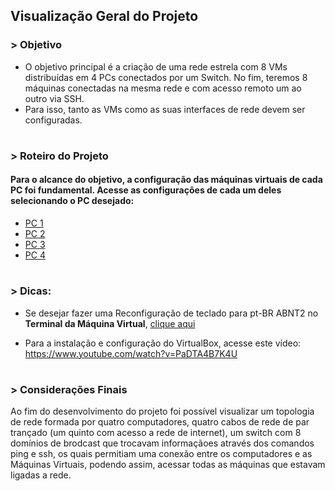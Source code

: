 ## Visualização Geral do Projeto


### > Objetivo 
* O objetivo principal é a criação de uma rede estrela com 8 VMs distribuídas em 4 PCs conectados por um Switch. No fim, teremos 8 máquinas conectadas na mesma rede e com acesso remoto um ao outro via SSH.
* Para isso, tanto as VMs como as suas interfaces de rede devem ser configuradas.

#

### > Roteiro do Projeto
#### Para o alcance do objetivo, a configuração das máquinas virtuais de cada PC foi fundamental. Acesse as configurações de cada um deles selecionando o PC desejado:
- [PC 1](https://github.com/Josival/TrabalhoRedes/blob/main/Projeto/PC's/PC1/README.md)
- [PC 2](https://github.com/Josival/Grupo-6_PRIR-SRED/tree/main/Projeto/PC's/PC2/README.md)
- [PC 3](https://github.com/Josival/Grupo-6_PRIR-SRED/tree/main/Projeto/PC's/PC3/README.md)
- [PC 4](https://github.com/Josival/Grupo-6_PRIR-SRED/tree/main/Projeto/PC's/PC4/README.md)

#

### > Dicas:
* Se desejar fazer uma Reconfiguração de teclado para pt-BR ABNT2 no **Terminal da Máquina Virtual**, [clique aqui](https://github.com/alaelson/2022-924-notasdeaula/blob/main/keyboardLayout-pt_Br.md)

* Para a instalação e configuração do VirtualBox, acesse este vídeo: https://www.youtube.com/watch?v=PaDTA4B7K4U

#
### > Considerações Finais
Ao fim do desenvolvimento do projeto foi possível visualizar um topologia de rede formada por quatro computadores, quatro cabos de rede de par trançado (um quinto com acesso a rede de internet), um switch com 8 domínios de brodcast que trocavam informaçãoes através dos comandos ping e ssh, os quais permitiam uma conexão entre os computadores e as Máquinas Virtuais, podendo assim, acessar todas as máquinas que estavam ligadas a rede.
